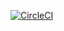 [![CircleCI](https://circleci.com/gh/thunderweasel/magicengine.svg?style=svg)](https://circleci.com/gh/thunderweasel/magicengine)
